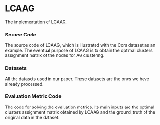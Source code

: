 # LCAAG
The implementation of LCAAG.
### Source Code
The source code of LCAAG, which is illustrated with the Cora dataset as an example.
The eventual purpose of LCAAG is to obtain the optimal clusters assignment matrix of the nodes for AG clustering.
### Datasets
All the datasets used in our paper. These datasets are the ones we have already processed.
### Evaluation Metric Code
The code for solving the evaluation metrics.
Its main inputs are the optimal clusters assignment matrix obtained by LCAAG and the ground_truth of the original data in the dataset.


